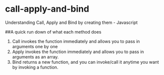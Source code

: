 # call-apply-and-bind
Understanding Call, Apply and Bind by creating them - Javascript


##A quick run down of what each method does
1. Call invokes the function immediately and allows you to pass in arguments one by one
2. Apply invokes the function immediately and allows you to pass in arguments as an array.
3. Bind returns a new function, and you can invoke/call it anytime you want by invoking a function.

